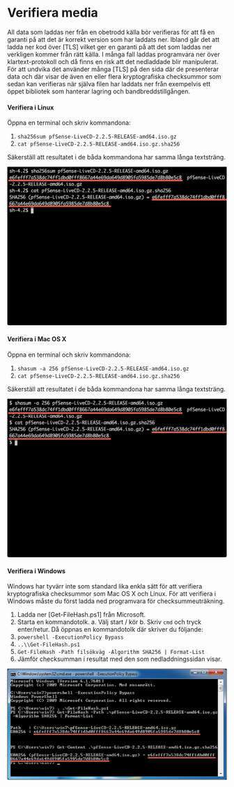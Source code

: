 # Verifiera media

All data som laddas ner från en obetrodd källa bör verifieras för att få en garanti på att det är korrekt version som har laddats ner. Ibland går det att ladda ner kod över [TLS] vilket ger en garanti på att det som laddas ner verkligen kommer från rätt källa. I många fall laddas programvara ner över klartext-protokoll och då finns en risk att det nedladdade blir manipulerat. För att undvika det använder många [TLS] på den sida där de presenterar data och där visar de även en eller flera kryptografiska checksummor som sedan kan verifieras när själva filen har laddats ner från exempelvis ett öppet bibliotek som hanterar lagring och bandbreddstillgången.

#### Verifiera i Linux
Öppna en terminal och skriv kommandona:

1. ```sha256sum pfSense-LiveCD-2.2.5-RELEASE-amd64.iso.gz```
2. ```cat pfSense-LiveCD-2.2.5-RELEASE-amd64.iso.gz.sha256```

Säkerställ att resultatet i de båda kommandona har samma långa textsträng.

![Verifiera SHA256 i Linux.](images/verify_sha_linux.png "Verifiera SHA256 i Linux.")

#### Verifiera i Mac OS X
Öppna en terminal och skriv kommandona:

1. ```shasum -a 256 pfSense-LiveCD-2.2.5-RELEASE-amd64.iso.gz```
2. ```cat pfSense-LiveCD-2.2.5-RELEASE-amd64.iso.gz.sha256```

Säkerställ att resultatet i de båda kommandona har samma långa textsträng.

![Verifiera SHA256 i OS X.](images/verify_sha_osx.png "Verifiera SHA256 i OS X.")

#### Verifiera i Windows
Windows har tyvärr inte som standard lika enkla sätt för att verifiera kryptografiska checksummor som Mac OS X och Linux. För att verifiera i Windows måste du först ladda ned programvara för checksummeuträkning.

1. Ladda ner [Get-FileHash.ps1] från Microsoft.
2. Starta en kommandotolk.
  a. Välj start / kör
  b. Skriv ```cmd``` och tryck enter/retur. Då öppnas en kommandotolk där skriver du följande:
3. ```powershell -ExecutionPolicy Bypass```
4. ```..\\Get-FileHash.ps1```
5. ```Get-FileHash -Path filsökväg -Algorithm SHA256 | Format-List```
6. Jämför checksumman i resultat med den som nedladdningssidan visar.

![Verifiera SHA256 i Windows.](images/verify_sha_win.png "Verifiera SHA256 i Windows.")
